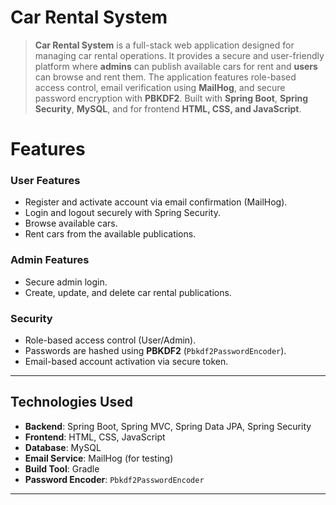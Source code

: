 # Car Rental System

> **Car Rental System** is a full-stack web application designed for managing car rental operations.
> It provides a secure and user-friendly platform where **admins** can publish available cars for rent and **users** can browse and rent them.
> The application features role-based access control, email verification using **MailHog**, and secure password encryption with **PBKDF2**.
> Built with **Spring Boot**, **Spring Security**, **MySQL**, and for frontend **HTML, CSS, and JavaScript**.

# Features

###  User Features
- Register and activate account via email confirmation (MailHog).
- Login and logout securely with Spring Security.
- Browse available cars.
- Rent cars from the available publications.

###  Admin Features
- Secure admin login.
- Create, update, and delete car rental publications.

###  Security
- Role-based access control (User/Admin).
- Passwords are hashed using **PBKDF2** (`Pbkdf2PasswordEncoder`).
- Email-based account activation via secure token.

---

##  Technologies Used

- **Backend**: Spring Boot, Spring MVC, Spring Data JPA, Spring Security
- **Frontend**: HTML, CSS, JavaScript
- **Database**: MySQL
- **Email Service**: MailHog (for testing)
- **Build Tool**: Gradle
- **Password Encoder**: `Pbkdf2PasswordEncoder`

---
